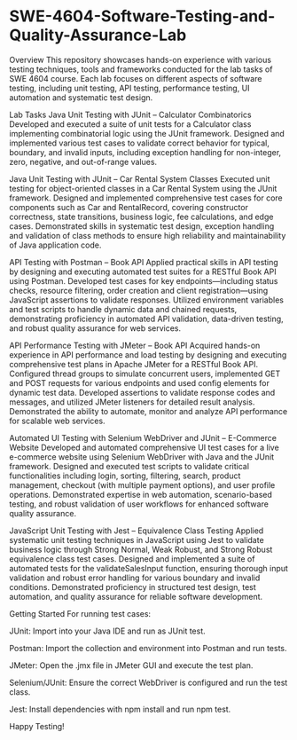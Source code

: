 # SWE-4604-Software-Testing-and-Quality-Assurance-Lab

Overview
This repository showcases hands-on experience with various testing techniques, tools and frameworks conducted for the lab tasks of SWE 4604 course. Each lab focuses on different aspects of software testing, including unit testing, API testing, performance testing, UI automation and systematic test design.

Lab Tasks
Java Unit Testing with JUnit – Calculator Combinatorics
Developed and executed a suite of unit tests for a Calculator class implementing combinatorial logic using the JUnit framework. Designed and implemented various test cases to validate correct behavior for typical, boundary, and invalid inputs, including exception handling for non-integer, zero, negative, and out-of-range values.

Java Unit Testing with JUnit – Car Rental System Classes
Executed unit testing for object-oriented classes in a Car Rental System using the JUnit framework. Designed and implemented comprehensive test cases for core components such as Car and RentalRecord, covering constructor correctness, state transitions, business logic, fee calculations, and edge cases. Demonstrated skills in systematic test design, exception handling and validation of class methods to ensure high reliability and maintainability of Java application code.

API Testing with Postman – Book API
Applied practical skills in API testing by designing and executing automated test suites for a RESTful Book API using Postman. Developed test cases for key endpoints—including status checks, resource filtering, order creation and client registration—using JavaScript assertions to validate responses. Utilized environment variables and test scripts to handle dynamic data and chained requests, demonstrating proficiency in automated API validation, data-driven testing, and robust quality assurance for web services.

API Performance Testing with JMeter – Book API
Acquired hands-on experience in API performance and load testing by designing and executing comprehensive test plans in Apache JMeter for a RESTful Book API. Configured thread groups to simulate concurrent users, implemented GET and POST requests for various endpoints and used config elements for dynamic test data. Developed assertions to validate response codes and messages, and utilized JMeter listeners for detailed result analysis. Demonstrated the ability to automate, monitor and analyze API performance for scalable web services.

Automated UI Testing with Selenium WebDriver and JUnit – E-Commerce Website
Developed and automated comprehensive UI test cases for a live e-commerce website using Selenium WebDriver with Java and the JUnit framework. Designed and executed test scripts to validate critical functionalities including login, sorting, filtering, search, product management, checkout (with multiple payment options), and user profile operations. Demonstrated expertise in web automation, scenario-based testing, and robust validation of user workflows for enhanced software quality assurance.

JavaScript Unit Testing with Jest – Equivalence Class Testing
Applied systematic unit testing techniques in JavaScript using Jest to validate business logic through Strong Normal, Weak Robust, and Strong Robust equivalence class test cases. Designed and implemented a suite of automated tests for the validateSalesInput function, ensuring thorough input validation and robust error handling for various boundary and invalid conditions. Demonstrated proficiency in structured test design, test automation, and quality assurance for reliable software development.

Getting Started
For running test cases:

JUnit: Import into your Java IDE and run as JUnit test.

Postman: Import the collection and environment into Postman and run tests.

JMeter: Open the .jmx file in JMeter GUI and execute the test plan.

Selenium/JUnit: Ensure the correct WebDriver is configured and run the test class.

Jest: Install dependencies with npm install and run npm test.

Happy Testing!
